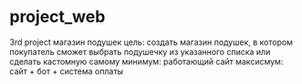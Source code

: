# project_web
3rd project
магазин подушек
цель: создать магазин подушек, в котором покупатель сможет выбрать подушечку из указанного списка или сделать кастомную самому
минимум: работающий сайт
максисмум: сайт + бот + система оплаты
